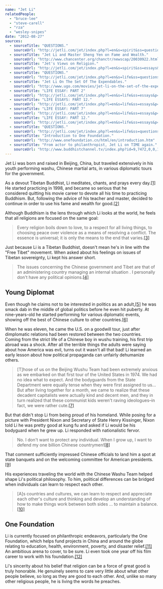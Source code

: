 ```yaml
---
name: "Jet Li"
relatedPeople:
  - "bruce-lee"
  - "steve-carell"
  - "rza"
  - "wesley-snipes"
date: "2012-08-27"
sources:
  - sourceTitle: "QUESTIONS."
    sourceUrl: "http://jetli.com/jet/index.php?l=en&s=spirit&ss=questions&p=x&date=070715_1410"
  - sourceTitle: "Jet Li and Master Sheng Yen on Fame and Wealth."
    sourceUrl: "http://www.chancenter.org/chanctr/newscap/20030922.html"
  - sourceTitle: "Jet's Views on Religion."
    sourceUrl: "http://jetli.com/jet/index.php?l=en&s=spirit&ss=essays&p=3"
  - sourceTitle: "QUESTIONS."
    sourceUrl: "http://jetli.com/jet/index.php?l=en&s=life&ss=questions&p=x&date=010521"
  - sourceTitle: "Jet Li On The Set Of The Expendables."
    sourceUrl: "http://www.ugo.com/movies/jet-li-on-the-set-of-the-expendables"
  - sourceTitle: "LIFE ESSAY: PART 2"
    sourceUrl: "http://jetli.com/jet/index.php?l=en&s=life&ss=essays&p=2"
  - sourceTitle: "LIFE ESSAYS: PART 12."
    sourceUrl: "http://jetli.com/jet/index.php?l=en&s=life&ss=essays&p=12"
  - sourceTitle: "LIFE ESSAY: PART 7"
    sourceUrl: "http://jetli.com/jet/index.php?l=en&s=life&ss=essays&p=7"
  - sourceTitle: "LIFE ESSAY: PART 12."
    sourceUrl: "http://jetli.com/jet/index.php?l=en&s=life&ss=essays&p=12"
  - sourceTitle: "QUESTIONS."
    sourceUrl: "http://jetli.com/jet/index.php?l=en&s=life&ss=questions&p=x&date=020927"
  - sourceTitle: "Introduction to One Foundation."
    sourceUrl: "http://www.onefoundation.cn/html/en/introduction.htm"
  - sourceTitle: "From actor to philanthropist, Jet Li on TIME again."
    sourceUrl: "http://www.buddhistchannel.tv/index.php?id=9,7472,0,0,1,0"
---
```


Jet Li was born and raised in Beijing, China, but traveled extensively in his youth performing washu, Chinese martial arts, in various diplomatic tours for the government.

As a devout Tibetan Buddhist, Li meditates, chants, and prays every day.<a class="source-citation" href="http://jetli.com/jet/index.php?l=en&s=spirit&ss=questions&p=x&date=070715_1410" title="QUESTIONS.">[1]</a> He started practicing in 1998, and became so serious that he considered quitting his movie career to devote all his time to practicing Buddhism. But, following the advice of his teacher and master, decided to continue in order to use his fame and wealth for good.<a class="source-citation" href="http://www.chancenter.org/chanctr/newscap/20030922.html" title="Jet Li and Master Sheng Yen on Fame and Wealth.">[2]</a>

Although Buddhism is the lens through which Li looks at the world, he feels that all religions are focused on the same goal:

>Every religion boils down to love, to a respect for all living things, to choosing peace over violence as a means of resolving a conflict. The essence is universal; it is only the means to the end that varies.<a class="source-citation" href="http://jetli.com/jet/index.php?l=en&s=spirit&ss=essays&p=3" title="Jet&apos;s Views on Religion.">[3]</a>

Just because Li is a Tibetan Buddhist, doesn't mean he's in line with the "Free Tibet" movement. When asked about his feelings on issues of Tibetan sovereignty, Li kept his answer short.

>The issues concerning the Chinese government and Tibet are that of an administering country managing an internal situation . I personally don't have any political opinions.<a class="source-citation" href="http://jetli.com/jet/index.php?l=en&s=life&ss=questions&p=x&date=010521" title="QUESTIONS.">[4]</a>

## Young Diplomat

Even though he claims not to be interested in politics as an adult,<a class="source-citation" href="http://www.ugo.com/movies/jet-li-on-the-set-of-the-expendables" title="Jet Li On The Set Of The Expendables.">[5]</a> he was smack dab in the middle of global politics before he even hit puberty. At nine-years-old he started performing for various diplomatic events, showing off the best of Chinese culture to other countries.<a class="source-citation" href="http://jetli.com/jet/index.php?l=en&s=life&ss=essays&p=2" title="LIFE ESSAY: PART 2">[6]</a>

When he was eleven, he came the U.S. on a goodwill tour, just after dimplomatic relations had been restored between the two countries. Coming from the strict life of a Chinese boy in wushu training, his first trip abroad was a shock. After all the terrible things the adults were saying about how America was evil, turns out it wasn't all that bad! Li learned an early lesson about how political propaganda can unfairly dehumanize others.

>[T]hose of us on the Beijing Wushu Team had been extremely anxious as we embarked on that first tour of the United States in 1974. We had no idea what to expect. And the bodyguards from the State Department were equally tense when they were first assigned to us… But after living together for a month, we came to realize that these decadent capitalists were actually kind and decent men, and they in turn realized that these communist kids weren't raving ideologues–in fact, we were rather cute.<a class="source-citation" href="http://jetli.com/jet/index.php?l=en&s=life&ss=essays&p=12" title="LIFE ESSAYS: PART 12.">[7]</a>

But that didn't stop Li from being proud of his homeland. While posing for a picture with President Nixon and Secretary of State Henry Kissinger, Nixon told Li he was pretty good at kung fu and asked if Li would be his bodyguard when he grew up. Li responded with nationalistic fervor.

>No. I don't want to protect any individual. When I grow up, I want to defend my one billion Chinese countrymen!<a class="source-citation" href="http://jetli.com/jet/index.php?l=en&s=life&ss=essays&p=7" title="LIFE ESSAY: PART 7">[8]</a>

That comment sufficiently impressed Chinese officials to land him a spot at state banquets and on the welcoming committee for American presidents.<a class="source-citation" href="http://jetli.com/jet/index.php?l=en&s=life&ss=essays&p=12" title="LIFE ESSAY: PART 12.">[9]</a>

His experiences traveling the world with the Chinese Washu Team helped shape Li's political philosophy. To him, political differences can be bridged when individuals can learn to respect each other.

>[A]s countries and cultures, we can learn to respect and appreciate each other's culture and thinking and develop an understanding of how to make things work between both sides … to maintain a balance.<a class="source-citation" href="http://jetli.com/jet/index.php?l=en&s=life&ss=questions&p=x&date=020927" title="QUESTIONS.">[10]</a>

## One Foundation

Li is currently focused on philanthropic endeavors, particularly the One Foundation, which helps fund projects in China and around the globe relating to education, health, environment, poverty, and disaster relief.<a class="source-citation" href="http://www.onefoundation.cn/html/en/introduction.htm" title="Introduction to One Foundation.">[11]</a> An ambitious arena to cover, to be sure. Li even took one year off his film career to work with his foundation.<a class="source-citation" href="http://www.buddhistchannel.tv/index.php?id=9,7472,0,0,1,0" title="From actor to philanthropist, Jet Li on TIME again.">[12]</a>

Li's sincerity about his belief that religion can be a force of great good is truly honorable. He genuinely seems to care very little about what other people believe, so long as they are good to each other. And, unlike so many other religious people, he is living the words he preaches.